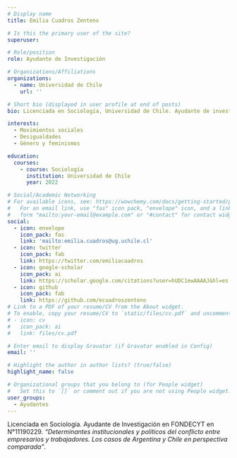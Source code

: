 ```yaml
---
# Display name
title: Emilia Cuadros Zenteno

# Is this the primary user of the site?
superuser: 

# Role/position
role: Ayudante de Investigación

# Organizations/Affiliations
organizations:
  - name: Universidad de Chile
    url: ''

# Short bio (displayed in user profile at end of posts)
bio: Licenciada en Sociología, Universidad de Chile. Ayudante de investigación en FONDECYT N°11190229. *“Determinantes institucionales y políticos del conflicto entre empresarios y trabajadores. Los casos de Argentina y Chile en perspectiva comparada”*. Actualmente, desarrollando tesis en sociología sobre movimiento feminista y proceso constituyente chileno. 

interests:
  - Movimientos sociales
  - Desigualdades
  - Género y feminismos

education:
  courses:
    - course: Sociología
      institution: Universidad de Chile
      year: 2022

# Social/Academic Networking
# For available icons, see: https://wowchemy.com/docs/getting-started/page-builder/#icons
#   For an email link, use "fas" icon pack, "envelope" icon, and a link in the
#   form "mailto:your-email@example.com" or "#contact" for contact widget.
social:
  - icon: envelope
    icon_pack: fas
    link: 'mailto:emilia.cuadros@ug.uchile.cl'
  - icon: twitter
    icon_pack: fab
    link: https://twitter.com/emiliacuadros
  - icon: google-scholar
    icon_pack: ai
    link: https://scholar.google.com/citations?user=hUDC1ewAAAAJ&hl=es
  - icon: github
    icon_pack: fab
    link: https://github.com/ecuadroszenteno
# Link to a PDF of your resume/CV from the About widget.
# To enable, copy your resume/CV to `static/files/cv.pdf` and uncomment the lines below.
# - icon: cv
#   icon_pack: ai
#   link: files/cv.pdf

# Enter email to display Gravatar (if Gravatar enabled in Config)
email: ''

# Highlight the author in author lists? (true/false)
highlight_name: false

# Organizational groups that you belong to (for People widget)
#   Set this to `[]` or comment out if you are not using People widget.
user_groups:
  - Ayudantes
---
```


Licenciada en Sociología. Ayudante de Investigación en FONDECYT en N°11190229. *“Determinantes institucionales y políticos del conflicto entre empresarios y trabajadores. Los casos de Argentina y Chile en perspectiva comparada”*.